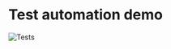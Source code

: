 # Test automation demo


![Tests](https://github.com/mCodingLLC/SlapThatLikeButton-TestingStarterProject/actions/workflows/tests.yml/badge.svg)
